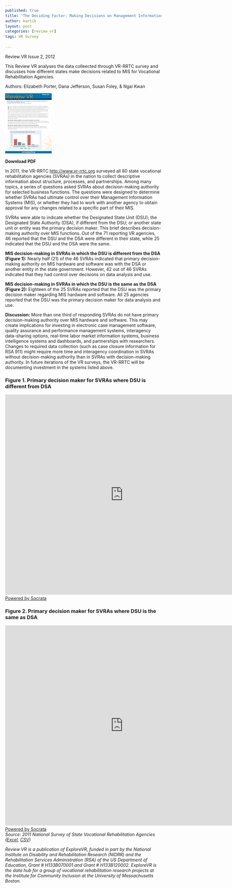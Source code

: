 ```yaml
---
published: true
title: "The Deciding Factor: Making Decisions on Management Information Systems and Data Use in State Vocational Rehabilitation Agencies"
author: kartik
layout: post
categories: [review_vr]
tags: VR Survey

---
```

<p>Review VR Issue 2, 2012</p>

This Review VR analyses the data colleected through VR-RRTC survey and discusses how different states make decisions related to MIS for Vocational Rehabilitation Agencies. 


Authors: Elizabeth Porter, Dana Jefferson, Susan Foley, &amp; Ngai Kwan

<span class="left"><a href="files/review_vr/ReviewVR_2.pdf"><img src="img/ReviewVR_2_.png" alt="" /></a></span>

<strong><em class="icon-download"></em>Download PDF</strong>

In 2011, the VR-RRTC <a href="www.VR-RRTC.org">http://www.vr-rrtc.org</a> surveyed all 80 state vocational rehabilitation agencies (SVRAs) in the nation to collect descriptive information about structure, processes, and partnerships. Among many topics, a series of questions asked SVRAs about decision-making authority for selected business functions. The questions were designed to determine whether SVRAs had ultimate control over their Management Information Systems (MIS), or whether they had to work with another agency to obtain approval for any changes related to a specific part of their MIS.

SVRAs were able to indicate whether the Designated State Unit (DSU); the Designated State Authority (DSA), if different from the DSU; or another state unit or entity was the primary decision maker. This brief describes decision-making authority over MIS functions. Out of the 71 reporting VR agencies, 46 reported that the DSU and the DSA were different in their state, while 25 indicated that the DSU and the DSA were the same.

**MIS decision-making in SVRAs in which the DSU is different from the DSA (Figure 1):** Nearly half (21) of the 46 SVRAs indicated that primary decision-making authority on MIS hardware and software was with the DSA or another entity in the state government. However, 42 out of 46 SVRAs indicated that they had control over decisions on data analysis and use.

**MIS decision-making in SVRAs in which the DSU is the same as the DSA (Figure 2):** Eighteen of the 25 SVRAs reported that the DSU was the primary decision maker regarding MIS hardware and software. All 25 agencies reported that the DSU was the primary decision maker for data analysis and use.

**Discussion:** More than one third of responding SVRAs do not have primary decision-making authority over MIS hardware and software. This may create implications for investing in electronic case management software, quality assurance and performance management systems, interagency data-sharing options, real-time labor market information systems, business intelligence systems and dashboards, and partnerships with researchers. Changes to required data collection (such as case closure information for RSA 911) might require more time and interagency coordination in SVRAs without decision-making authority than in SVRAs with decision-making authority. In future iterations of the VR surveys, the VR-RRTC will be documenting investment in the systems listed above.
<h3>Figure 1. Primary decision maker for SVRAs where DSU is different from DSA</h3>
<div><iframe width="760px" height="646px" frameborder="0" scrolling="no" src="https://opendata.socrata.com/w/ayvi-3yb6/y34g-bnf3?cur=FtnGD0XfbE1&amp;from=root"></iframe><a href="http://www.socrata.com/" target="_blank">Powered by Socrata</a>

</div>
<h3>Figure 2. Primary decision maker for SVRAs where DSU is the same as DSA</h3>
<div><iframe width="760px" height="646px" frameborder="0" scrolling="no" src="https://opendata.socrata.com/w/grth-xtfu/y34g-bnf3?cur=aXeaY1Y_FgE&amp;from=root"></iframe><a href="http://www.socrata.com/" target="_blank">Powered by Socrata</a>

</div>
<em>Source: 2011 National Survey of State Vocational Rehabilitation Agencies (<a href="files/VRSurvey_ExploreVR.xlsx">Excel</a>, <a href="files/VRSurvey_ExploreVR.csv">CSV</a>) </em>

<em>Review VR is a publication of ExploreVR, funded in part by the National Institute on Disability and Rehabilitation Research (NIDRR) and the Rehabilitation Services Administration (RSA) of the US Department of Education, Grant # H133B070001 and Grant # H133B120002. ExploreVR is the data hub for a group of vocational rehabilitation research projects at the Institute for Community Inclusion at the University of Massachusetts Boston.</em>
